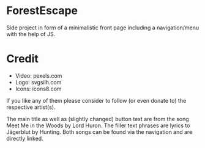 # ForestEscape
Side project in form of a minimalistic front page including a navigation/menu with the help of JS.


# Credit

- Video: pexels.com 
- Logo: svgsilh.com
- Icons: icons8.com

If you like any of them please consider to follow (or even donate to) the respective artist(s).

The main title as well as (slightly changed) button text are from the song Meet Me in the Woods by Lord Huron. 
The filler text phrases are lyrics to Jägerblut by Hunting. Both songs can be found via the navigation and are directly linked.
